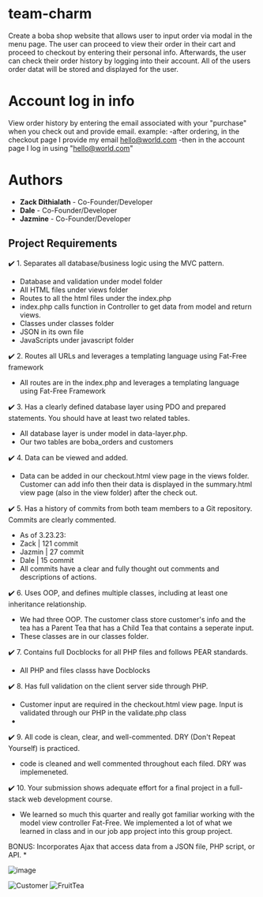 # team-charm
Create a boba shop website that allows user to input order via modal in the menu page. The user can proceed to view their order in their cart and proceed to checkout by entering their personal info. Afterwards, the user can check their order history by logging into their account. All of the users order datat will be stored and displayed for the user. 

# Account log in info
View order history by entering the email associated with your "purchase" when you check out and provide email. 
example: 
-after ordering, in the checkout page I provide my email hello@world.com
-then in the account page I log in using "hello@world.com"

# Authors

- **Zack Dithialath** - Co-Founder/Developer
- **Dale** - Co-Founder/Developer
- **Jazmine** - Co-Founder/Developer


## Project Requirements
:heavy_check_mark: 1. Separates all database/business logic using the MVC pattern.
  * Database and validation under model folder
  * All HTML files under views folder
  * Routes to all the html files under the index.php
  * index.php calls function in Controller to get data from model and return views.
  * Classes under classes folder
  * JSON in its own file
  * JavaScripts under javascript folder

:heavy_check_mark: 2. Routes all URLs and leverages a templating language using Fat-Free framework
  * All routes are in the index.php and leverages a templating language using Fat-Free Framework 

:heavy_check_mark: 3. Has a clearly defined database layer using PDO and prepared statements. You should have at least two related tables.
  * All database layer is under model in data-layer.php.
  * Our two tables are boba_orders and customers
 
:heavy_check_mark: 4. Data can be viewed and added.
  * Data can be added in our checkout.html view page in the views folder. Customer can add info then their data is displayed in the summary.html view page (also in the view folder) after the check out.

:heavy_check_mark: 5. Has a history of commits from both team members to a Git repository. Commits are clearly commented. 
 * As of 3.23.23:
 * Zack | 121 commit
 *  Jazmin | 27 commit
 *  Dale |  15 commit
 * All commits have a clear and fully thought out comments and descriptions of actions. 

:heavy_check_mark: 6. Uses OOP, and defines multiple classes, including at least one inheritance relationship.
  * We had three OOP. The customer class store customer's info and the tea has a Parent Tea that has a Child Tea that contains a seperate input. 
  * These classes are in our classes folder.

:heavy_check_mark: 7. Contains full Docblocks for all PHP files and follows PEAR standards. 
  * All PHP and files classs have Docblocks 

:heavy_check_mark: 8. Has full validation on the client server side through PHP.
  * Customer input are required in the checkout.html view page. Input is validated through our PHP in the validate.php class
  * 

:heavy_check_mark: 9. All code is clean, clear, and well-commented. DRY (Don't Repeat Yourself) is practiced.
  * code is cleaned and well commented throughout each filed. DRY was implemeneted. 

:heavy_check_mark: 10. Your submission shows adequate effort for a final project in a full-stack web development course.
  * We learned so much this quarter and really got familiar working with the model view controller Fat-Free. We implemented a lot of what we learned in class and in our job app project into this group project. 

 BONUS: Incorporates Ajax that access data from a JSON file, PHP script, or API.
  *
  
![image](https://user-images.githubusercontent.com/115034313/227053504-efef5f8e-83c2-4f52-a7b2-f050af28e1c0.png)

![Customer](https://user-images.githubusercontent.com/98486119/227053729-4bce2e30-2747-443b-ae92-7a4fae313e55.png)
![FruitTea](https://user-images.githubusercontent.com/98486119/227053747-7ae0dbd6-e336-446d-8e2e-bd4c00eb80aa.png)

